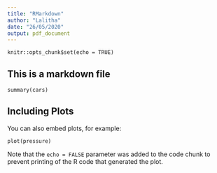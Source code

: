 ```yaml
---
title: "RMarkdown"
author: "Lalitha"
date: "26/05/2020"
output: pdf_document
---
```


```{r setup, include=FALSE}
knitr::opts_chunk$set(echo = TRUE)
```

## This is a markdown file

```{r cars}
summary(cars)
```

## Including Plots

You can also embed plots, for example:

```{r pressure, echo=FALSE}
plot(pressure)
```

Note that the `echo = FALSE` parameter was added to the code chunk to prevent printing of the R code that generated the plot.

